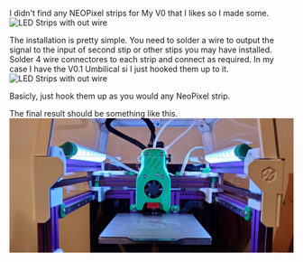 I didn't find any NEOPixel strips for My V0 that I  likes so I made some.
![LED Strips with out wire](Images/20220503_170615.jpg)


The installation is pretty simple.  You need to solder a wire to output the signal to the input of second stip or other stips you may have installed. Solder 4 wire connectores to each strip and connect as required.  In my case I have the V0.1 Umbilical si I just hooked them up to it. 
![LED Strips with out wire](Images/20220503_210333.jpg)

Basicly, just hook them up as you would any NeoPixel strip. 

The final result should be something like this.
![Installed LED Strips](Images/20220514_234252.jpg)
